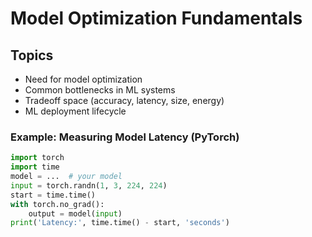 # Model Optimization Fundamentals

## Topics
- Need for model optimization
- Common bottlenecks in ML systems
- Tradeoff space (accuracy, latency, size, energy)
- ML deployment lifecycle

### Example: Measuring Model Latency (PyTorch)
```python
import torch
import time
model = ...  # your model
input = torch.randn(1, 3, 224, 224)
start = time.time()
with torch.no_grad():
    output = model(input)
print('Latency:', time.time() - start, 'seconds')
```
